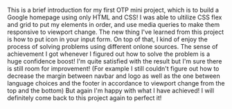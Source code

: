 This is a brief introduction for my first OTP mini project, which is to build a Google homepage using only HTML and CSS!
I was able to ultilize CSS flex and grid to put my elements in order, and use media queries to make them responsive to viewport change. The new thing I've learned from this project is how to put icon in your input form. On top of that, I kind of enjoy the process of solving problems using different onlone sources. The sense of achievement I got whenever I figured out how to solve the problem is a huge confidence boost! I'm quite satisfied with the result but I'm sure there is still room for improvement! (For example I still couldn't figure out how to decrease the margin between navbar and logo as well as the one between language choices and the footer in accordance to viewport change from the top and the bottom)
But again I'm happy with what I have achieved! I will definitely come back to this project again to perfect it!
